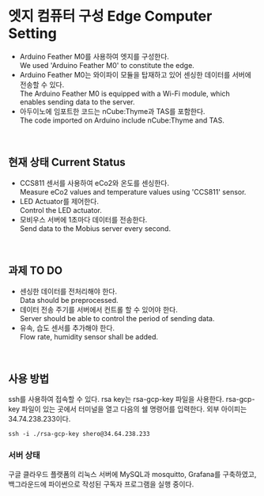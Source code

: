 

# 엣지 컴퓨터 구성 Edge Computer Setting  
- Arduino Feather M0를 사용하여 엣지를 구성한다.  
We used 'Arduino Feather M0' to constitute the edge.<br>
- Arduino Feather M0는 와이파이 모듈을 탑재하고 있어 센싱한 데이터를 서버에 전송할 수 있다.  
The Arduino Feather M0 is equipped with a Wi-Fi module, which enables sending data to the server.<br>
- 아두이노에 임포트한 코드는 nCube:Thyme과 TAS를 포함한다.  
The code imported on Arduino include nCube:Thyme and TAS.
<br>

## 현재 상태 Current Status  
- CCS811 센서를 사용하여 eCo2와 온도를 센싱한다.  
Measure eCo2 values and temperature values using 'CCS811' sensor.<br>
- LED Actuator를 제어한다.  
Control the LED actuator.<br>
- 모비우스 서버에 1초마다 데이터를 전송한다.  
Send data to the Mobius server every second.<br>
<br>

## 과제  TO DO  
- 센싱한 데이터를 전처리해야 한다.  
Data should be preprocessed.<br>
- 데이터 전송 주기를 서버에서 컨트롤 할 수 있어야 한다.  
Server should be able to control the period of sending data.<br>
- 유속, 습도 센서를 추가해야 한다.  
Flow rate, humidity sensor shall be added.<br>
<br>

## 사용 방법

ssh를 사용하여 접속할 수 있다. rsa key는 rsa-gcp-key 파일을 사용한다.
rsa-gcp-key 파일이 있는 곳에서 터미널을 열고 다음의 쉘 명령어를 입력한다.
외부 아이피는 34.74.238.233이다.

```shell script
ssh -i ./rsa-gcp-key shero@34.64.238.233
```

### 서버 상태

구글 클라우드 플랫폼의 리눅스 서버에 MySQL과 mosquitto, Grafana를 구축하였고,
백그라운드에 파이썬으로 작성된 구독자 프로그램을 실행 중이다.
